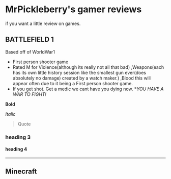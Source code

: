 # MrPickleberry's gamer reviews
if you want a little review on games.

## BATTLEFIELD 1
Based off of WorldWar1

* First person shooter game
* Rated M for Violence(although its really not all that bad) ,Weapons(each has its own little history session like the smallest gun ever(does absolutely no damage) created by a watch maker.) ,Blood this will appear often due to it being a First person shooter game. 
* If you get shot. Get a medic we cant have you dying now. **YOU HAVE A WAR TO FIGHT!*

**Bold**

*Italic*

> Quote

### heading 3

#### heading 4

----
## Minecraft
